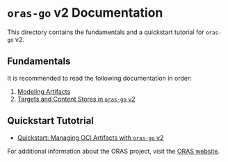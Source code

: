# `oras-go` v2 Documentation

This directory contains the fundamentals and a quickstart tutorial for `oras-go` v2.

## Fundamentals

It is recommended to read the following documentation in order:

1. [Modeling Artifacts](./Modeling-Artifacts.md)
2. [Targets and Content Stores in `oras-go` v2](Targets.md)

## Quickstart Tutotrial

- [Quickstart: Managing OCI Artifacts with `oras-go` v2](./tutorial/quickstart.md)

For additional information about the ORAS project, visit the [ORAS website](https://oras.land/).